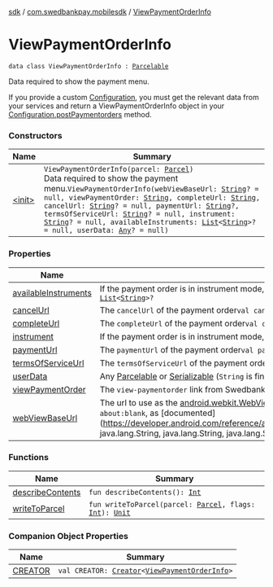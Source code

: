 [sdk](../../index.md) / [com.swedbankpay.mobilesdk](../index.md) / [ViewPaymentOrderInfo](./index.md)

# ViewPaymentOrderInfo

`data class ViewPaymentOrderInfo : `[`Parcelable`](https://developer.android.com/reference/android/os/Parcelable.html)

Data required to show the payment menu.

If you provide a custom [Configuration](../-configuration/index.md),
you must get the relevant data from your services
and return a ViewPaymentOrderInfo object
in your [Configuration.postPaymentorders](../-configuration/post-paymentorders.md) method.

### Constructors

| Name | Summary |
|---|---|
| [&lt;init&gt;](-init-.md) | `ViewPaymentOrderInfo(parcel: `[`Parcel`](https://developer.android.com/reference/android/os/Parcel.html)`)`<br>Data required to show the payment menu.`ViewPaymentOrderInfo(webViewBaseUrl: `[`String`](https://kotlinlang.org/api/latest/jvm/stdlib/kotlin/-string/index.html)`? = null, viewPaymentOrder: `[`String`](https://kotlinlang.org/api/latest/jvm/stdlib/kotlin/-string/index.html)`, completeUrl: `[`String`](https://kotlinlang.org/api/latest/jvm/stdlib/kotlin/-string/index.html)`, cancelUrl: `[`String`](https://kotlinlang.org/api/latest/jvm/stdlib/kotlin/-string/index.html)`? = null, paymentUrl: `[`String`](https://kotlinlang.org/api/latest/jvm/stdlib/kotlin/-string/index.html)`?, termsOfServiceUrl: `[`String`](https://kotlinlang.org/api/latest/jvm/stdlib/kotlin/-string/index.html)`? = null, instrument: `[`String`](https://kotlinlang.org/api/latest/jvm/stdlib/kotlin/-string/index.html)`? = null, availableInstruments: `[`List`](https://kotlinlang.org/api/latest/jvm/stdlib/kotlin.collections/-list/index.html)`<`[`String`](https://kotlinlang.org/api/latest/jvm/stdlib/kotlin/-string/index.html)`>? = null, userData: `[`Any`](https://kotlinlang.org/api/latest/jvm/stdlib/kotlin/-any/index.html)`? = null)` |

### Properties

| Name | Summary |
|---|---|
| [availableInstruments](available-instruments.md) | If the payment order is in instrument mode, all the valid instruments for it.`val availableInstruments: `[`List`](https://kotlinlang.org/api/latest/jvm/stdlib/kotlin.collections/-list/index.html)`<`[`String`](https://kotlinlang.org/api/latest/jvm/stdlib/kotlin/-string/index.html)`>?` |
| [cancelUrl](cancel-url.md) | The `cancelUrl` of the payment order`val cancelUrl: `[`String`](https://kotlinlang.org/api/latest/jvm/stdlib/kotlin/-string/index.html)`?` |
| [completeUrl](complete-url.md) | The `completeUrl` of the payment order`val completeUrl: `[`String`](https://kotlinlang.org/api/latest/jvm/stdlib/kotlin/-string/index.html) |
| [instrument](instrument.md) | If the payment order is in instrument mode, the current instrument.`val instrument: `[`String`](https://kotlinlang.org/api/latest/jvm/stdlib/kotlin/-string/index.html)`?` |
| [paymentUrl](payment-url.md) | The `paymentUrl` of the payment order`val paymentUrl: `[`String`](https://kotlinlang.org/api/latest/jvm/stdlib/kotlin/-string/index.html)`?` |
| [termsOfServiceUrl](terms-of-service-url.md) | The `termsOfServiceUrl` of the payment order`val termsOfServiceUrl: `[`String`](https://kotlinlang.org/api/latest/jvm/stdlib/kotlin/-string/index.html)`?` |
| [userData](user-data.md) | Any [Parcelable](https://developer.android.com/reference/android/os/Parcelable.html) or [Serializable](https://docs.oracle.com/javase/6/docs/api/java/io/Serializable.html) (`String` is fine) object you may need for your [Configuration](../-configuration/index.md).`val userData: `[`Any`](https://kotlinlang.org/api/latest/jvm/stdlib/kotlin/-any/index.html)`?` |
| [viewPaymentOrder](view-payment-order.md) | The `view-paymentorder` link from Swedbank Pay.`val viewPaymentOrder: `[`String`](https://kotlinlang.org/api/latest/jvm/stdlib/kotlin/-string/index.html) |
| [webViewBaseUrl](web-view-base-url.md) | The url to use as the [android.webkit.WebView](https://developer.android.com/reference/android/webkit/WebView.html) page url when showing the checkin UI. If `null`, defaults to `about:blank`, as [documented](https://developer.android.com/reference/android/webkit/WebView.html#loadDataWithBaseURL(java.lang.String, java.lang.String, java.lang.String, java.lang.String, java.lang.String)).`val webViewBaseUrl: `[`String`](https://kotlinlang.org/api/latest/jvm/stdlib/kotlin/-string/index.html)`?` |

### Functions

| Name | Summary |
|---|---|
| [describeContents](describe-contents.md) | `fun describeContents(): `[`Int`](https://kotlinlang.org/api/latest/jvm/stdlib/kotlin/-int/index.html) |
| [writeToParcel](write-to-parcel.md) | `fun writeToParcel(parcel: `[`Parcel`](https://developer.android.com/reference/android/os/Parcel.html)`, flags: `[`Int`](https://kotlinlang.org/api/latest/jvm/stdlib/kotlin/-int/index.html)`): `[`Unit`](https://kotlinlang.org/api/latest/jvm/stdlib/kotlin/-unit/index.html) |

### Companion Object Properties

| Name | Summary |
|---|---|
| [CREATOR](-c-r-e-a-t-o-r.md) | `val CREATOR: `[`Creator`](https://developer.android.com/reference/android/os/Parcelable/Creator.html)`<`[`ViewPaymentOrderInfo`](./index.md)`>` |
